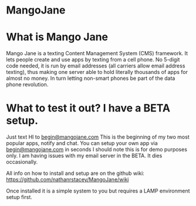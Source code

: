 MangoJane
=========



# What is Mango Jane
Mango Jane is a texting Content Management System (CMS) framework. 
It lets people create and use apps by texting from a cell phone. 
No 5-digit code needed, it is run by email addresses 
(all carriers allow email address texting), thus making one server 
able to hold literally thousands of apps for almost no money. 
In turn letting non-smart phones be part of the data phone revolution. 

# What to test it out? I have a BETA setup. 
Just text HI to begin@mangojane.com
This is the beginning of my two most popular apps, notify and chat. 
You can setup your own app via begin@mangojane.com in seconds 
I should note this is for demo purposes only. I am having issues with 
my email server in the BETA. It dies occasionally.

All info on how to install and setup are on the github wiki:
https://github.com/nathanrstacey/MangoJane/wiki

Once installed it is a simple system to you but requires a LAMP 
environment setup first.
